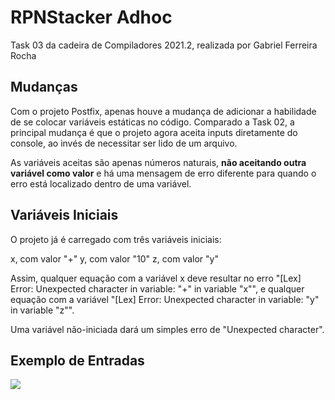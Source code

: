 # RPNStacker Adhoc

Task 03 da cadeira de Compiladores 2021.2, realizada por Gabriel Ferreira Rocha

## Mudanças

Com o projeto Postfix, apenas houve a mudança de adicionar a habilidade de se colocar variáveis estáticas no código. Comparado a Task 02, a principal mudança é que o projeto agora aceita inputs diretamente do console, ao invés de necessitar ser lido de um arquivo.

As variáveis aceitas são apenas números naturais, **não aceitando outra variável como valor** e há uma mensagem de erro diferente para quando o erro está localizado dentro de uma variável.

## Variáveis Iniciais

O projeto já é carregado com três variáveis iniciais:

x, com valor "+"
y, com valor "10"
z, com valor "y"

Assim, qualquer equação com a variável x deve resultar no erro "[Lex] Error: Unexpected character in variable: "+" in variable "x"", e qualquer equação com a variável "[Lex] Error: Unexpected character in variable: "y" in variable "z"".

Uma variável não-iniciada dará um simples erro de "Unexpected character".

## Exemplo de Entradas

<img src="https://i.imgur.com/MTg530Z.png">
